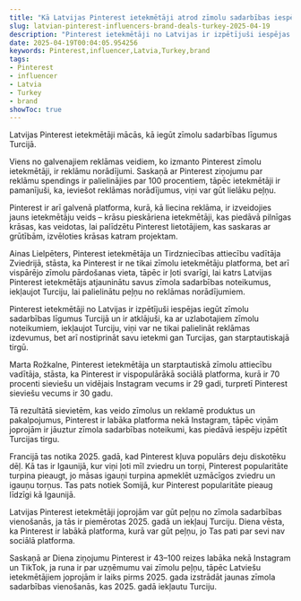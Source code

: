 ```yaml
---
title: "Kā Latvijas Pinterest ietekmētāji atrod zīmolu sadarbības iespējas Turcijā"
slug: latvian-pinterest-influencers-brand-deals-turkey-2025-04-19
description: "Pinterest ietekmētāji no Latvijas ir izpētījuši iespējas iegūt zīmolu sadarbības līgumus Turcijā."
date: 2025-04-19T00:04:05.954256
keywords: Pinterest,influencer,Latvia,Turkey,brand
tags:
- Pinterest
- influencer
- Latvia
- Turkey
- brand
showToc: true
---
```


Latvijas Pinterest ietekmētāji mācās, kā iegūt zīmolu sadarbības līgumus Turcijā.


Viens no galvenajiem reklāmas veidiem, ko izmanto Pinterest zīmolu ietekmētāji, ir reklāmu norādījumi. Saskaņā ar Pinterest ziņojumu par reklāmu spendings ir palielinājies par 100 procentiem, tāpēc ietekmētāji ir pamanījuši, ka, ieviešot reklāmas norādījumus, viņi var gūt lielāku peļņu.

Pinterest ir arī galvenā platforma, kurā, kā liecina reklāma, ir izveidojies jauns ietekmētāju veids – krāsu pieskāriena ietekmētāji, kas piedāvā pilnīgas krāsas, kas veidotas, lai palīdzētu Pinterest lietotājiem, kas saskaras ar grūtībām, izvēloties krāsas katram projektam.



Ainas Lielpēters, Pinterest ietekmētāja un Tirdzniecības attiecību vadītāja Zviedrijā, stāsta, ka Pinterest ir ne tikai zīmolu ietekmētāju platforma, bet arī vispārējo zīmolu pārdošanas vieta, tāpēc ir ļoti svarīgi, lai katrs Latvijas Pinterest ietekmētājs atjauninātu savus zīmola sadarbības noteikumus, iekļaujot Turciju, lai palielinātu peļņu no reklāmas norādījumiem.

Pinterest ietekmētāji no Latvijas ir izpētījuši iespējas iegūt zīmolu sadarbības līgumus Turcijā un ir atklājuši, ka ar uzlabotajiem zīmolu noteikumiem, iekļaujot Turciju, viņi var ne tikai palielināt reklāmas izdevumus, bet arī nostiprināt savu ietekmi gan Turcijas, gan starptautiskajā tirgū.



Marta Rožkalne, Pinterest ietekmētāja un starptautiskā zīmolu attiecību vadītāja, stāsta, ka Pinterest ir vispopulārākā sociālā platforma, kurā ir 70 procenti sieviešu un vidējais Instagram vecums ir 29 gadi, turpretī Pinterest sieviešu vecums ir 30 gadu.

Tā rezultātā sievietēm, kas veido zīmolus un reklamē produktus un pakalpojumus, Pinterest ir labāka platforma nekā Instagram, tāpēc viņām joprojām ir jāuztur zīmola sadarbības noteikumi, kas piedāvā iespēju izpētīt Turcijas tirgu.

Francijā tas notika 2025. gadā, kad Pinterest kļuva populārs deju diskotēku dēļ. Kā tas ir Igaunijā, kur viņi ļoti mīl zviedru un torņi, Pinterest popularitāte turpina pieaugt, jo māsas igauņi turpina apmeklēt uzmācīgos zviedru un igauņu torņus. Tas pats notiek Somijā, kur Pinterest popularitāte pieaug līdzīgi kā Igaunijā.

Latvijas Pinterest ietekmētāji joprojām var gūt peļņu no zīmola sadarbības vienošanās, ja tās ir piemērotas 2025. gadā un iekļauj Turciju. Diena vēsta, ka Pinterest ir labākā platforma, kurā var gūt peļņu, jo Tas pati par sevi nav sociālā platforma.

Saskaņā ar Diena ziņojumu Pinterest ir 43–100 reizes labāka nekā Instagram un TikTok, ja runa ir par uzņēmumu vai zīmolu peļņu, tāpēc Latviešu ietekmētājiem joprojām ir laiks pirms 2025. gada izstrādāt jaunas zīmola sadarbības vienošanās, kas 2025. gadā iekļautu Turciju.